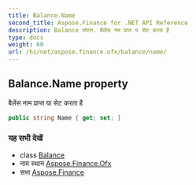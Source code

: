 ```yaml
---
title: Balance.Name
second_title: Aspose.Finance for .NET API Reference
description: Balance संपत्त. बैलेंस नम प्रप्त य सेट करत है
type: docs
weight: 60
url: /hi/net/aspose.finance.ofx/balance/name/
---
```

## Balance.Name property

बैलेंस नाम प्राप्त या सेट करता है

```csharp
public string Name { get; set; }
```

### यह सभी देखें

* class [Balance](../)
* नाम स्थान [Aspose.Finance.Ofx](../../balance/)
* सभा [Aspose.Finance](../../../)


